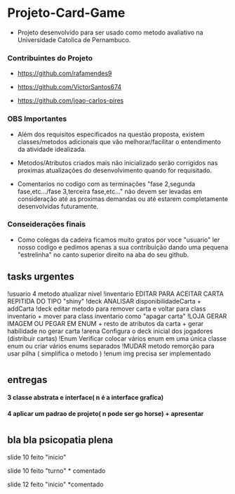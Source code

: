 # Projeto-Card-Game
- Projeto desenvolvido para ser usado como metodo avaliativo na Universidade Catolica de Pernambuco.

### Contribuintes do Projeto

- https://github.com/rafamendes9

- https://github.com/VictorSantos674

- https://github.com/joao-carlos-pires


### OBS Importantes

- Além dos requisitos especificados na questão proposta, existem classes/metodos adicionais que vão melhorar/facilitar o entendimento da atividade idealizada.


- Metodos/Atributos criados mais não inicializado serão corrigidos nas proximas atualizações do desenvolvimento quando for requisitado. 

- Comentarios no codigo com as terminações "fase 2,segunda fase,etc.../fase 3,terceira fase,etc..." não devem ser levadas em consideração até as proximas demandas ou até estarem completamente desenvolvidas futuramente.


### Conseiderações finais

- Como colegas da cadeira ficamos muito gratos por voce "usuario" ler nosso codigo e pedimos apenas a sua contribuição dando uma pequena "estrelinha" no canto superior direito na aba do seu github.



## tasks urgentes
!usuario  4 metodo atualizar nivel 
!inventario EDITAR PARA ACEITAR CARTA REPITIDA DO TIPO "shiny"
!deck ANALISAR disponibilidadeCarta + addCarta
!deck editar metodo para remover carta e voltar para class inventario + mover para class inventario como "apagar carta"
!LOJA   GERAR IMAGEM OU PEGAR EM ENUM + resto de atributos da carta + gerar habilidade no gerar carta
!arena Configura o deck inicial dos jogadores (distribuir cartas)
!Enum  Verificar colocar vários enum em uma única classe enum ou criar vários enums separados
!MUDAR metodo remorção para usar pilha ( simplifica o metodo )
!enum img precisa ser implementado





#

## entregas

#### 3 classe abstrata e interface( n é a interface grafica)

#### 4 aplicar um padrao de projeto( n pode ser go horse) + apresentar

#

## bla bla psicopatia plena

slide 10 feito "inicio"

slide 10 feito "turno" * comentado

slide 12 feito "inicio" *comentado